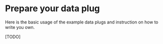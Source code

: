 # Prepare your data plug
Here is the basic usage of the example data plugs and instruction on how to write you own.

[TODO]